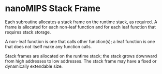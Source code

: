 # nanoMIPS Stack Frame

Each subroutine allocates a stack frame on the runtime stack, as required. A frame is allocated for each non-leaf function and for each leaf function that requires stack storage.

A non-leaf function is one that calls other function(s); a leaf function is one that does not itself make any function calls.

Stack frames are allocated on the runtime stack; the stack grows downward from high addresses to low addresses. The stack frame may have a fixed or dynamically extendable size.

